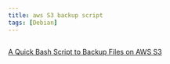 ```yaml
---
title: aws S3 backup script
tags: [Debian]
---
```


<!--more-->
```sh


```

[ A Quick Bash Script to Backup Files on AWS S3 ]( http://mark.koli.ch/quick-bash-script-backup-to-aws-s3 )
